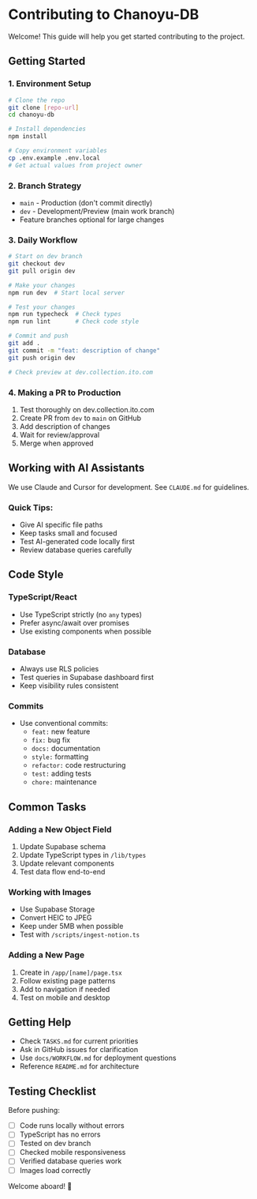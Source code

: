 # Contributing to Chanoyu-DB

Welcome! This guide will help you get started contributing to the project.

## Getting Started

### 1. Environment Setup

```bash
# Clone the repo
git clone [repo-url]
cd chanoyu-db

# Install dependencies
npm install

# Copy environment variables
cp .env.example .env.local
# Get actual values from project owner
```

### 2. Branch Strategy

- `main` - Production (don't commit directly)
- `dev` - Development/Preview (main work branch)
- Feature branches optional for large changes

### 3. Daily Workflow

```bash
# Start on dev branch
git checkout dev
git pull origin dev

# Make your changes
npm run dev  # Start local server

# Test your changes
npm run typecheck  # Check types
npm run lint       # Check code style

# Commit and push
git add .
git commit -m "feat: description of change"
git push origin dev

# Check preview at dev.collection.ito.com
```

### 4. Making a PR to Production

1. Test thoroughly on dev.collection.ito.com
2. Create PR from `dev` to `main` on GitHub
3. Add description of changes
4. Wait for review/approval
5. Merge when approved

## Working with AI Assistants

We use Claude and Cursor for development. See `CLAUDE.md` for guidelines.

### Quick Tips:
- Give AI specific file paths
- Keep tasks small and focused
- Test AI-generated code locally first
- Review database queries carefully

## Code Style

### TypeScript/React
- Use TypeScript strictly (no `any` types)
- Prefer async/await over promises
- Use existing components when possible

### Database
- Always use RLS policies
- Test queries in Supabase dashboard first
- Keep visibility rules consistent

### Commits
- Use conventional commits:
  - `feat:` new feature
  - `fix:` bug fix
  - `docs:` documentation
  - `style:` formatting
  - `refactor:` code restructuring
  - `test:` adding tests
  - `chore:` maintenance

## Common Tasks

### Adding a New Object Field
1. Update Supabase schema
2. Update TypeScript types in `/lib/types`
3. Update relevant components
4. Test data flow end-to-end

### Working with Images
- Use Supabase Storage
- Convert HEIC to JPEG
- Keep under 5MB when possible
- Test with `/scripts/ingest-notion.ts`

### Adding a New Page
1. Create in `/app/[name]/page.tsx`
2. Follow existing page patterns
3. Add to navigation if needed
4. Test on mobile and desktop

## Getting Help

- Check `TASKS.md` for current priorities
- Ask in GitHub issues for clarification
- Use `docs/WORKFLOW.md` for deployment questions
- Reference `README.md` for architecture

## Testing Checklist

Before pushing:
- [ ] Code runs locally without errors
- [ ] TypeScript has no errors
- [ ] Tested on dev branch
- [ ] Checked mobile responsiveness
- [ ] Verified database queries work
- [ ] Images load correctly

Welcome aboard! 🍵
